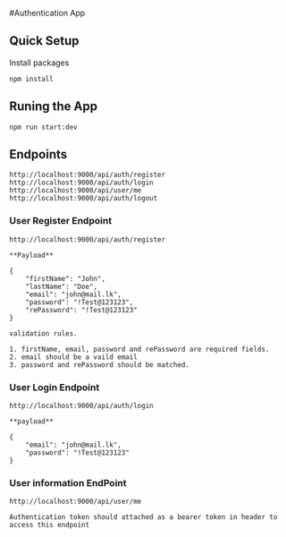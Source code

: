 #Authentication App

## Quick Setup

Install packages 
```
npm install
```

## Runing the App
```
npm run start:dev
```

## Endpoints
```
http://localhost:9000/api/auth/register
http://localhost:9000/api/auth/login
http://localhost:9000/api/user/me
http://localhost:9000/api/auth/logout
```

### User Register Endpoint
```
http://localhost:9000/api/auth/register

**Payload**

{
    "firstName": "John", 
    "lastName": "Doe",
    "email": "john@mail.lk", 
    "password": "!Test@123123", 
    "rePassword": "!Test@123123"
}

validation rules.

1. firstName, email, password and rePassword are required fields.
2. email should be a vaild email
3. password and rePassword should be matched.
```

### User Login Endpoint
```
http://localhost:9000/api/auth/login

**payload**

{
    "email": "john@mail.lk",
    "password": "!Test@123123"
}

```

### User information EndPoint
```
http://localhost:9000/api/user/me

Authentication token should attached as a bearer token in header to access this endpoint
```

